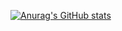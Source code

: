 [![Anurag's GitHub stats](https://github-readme-stats.vercel.app/api?username=DustMerlin&theme=dark)](https://github.com/anuraghazra/github-readme-stats)
